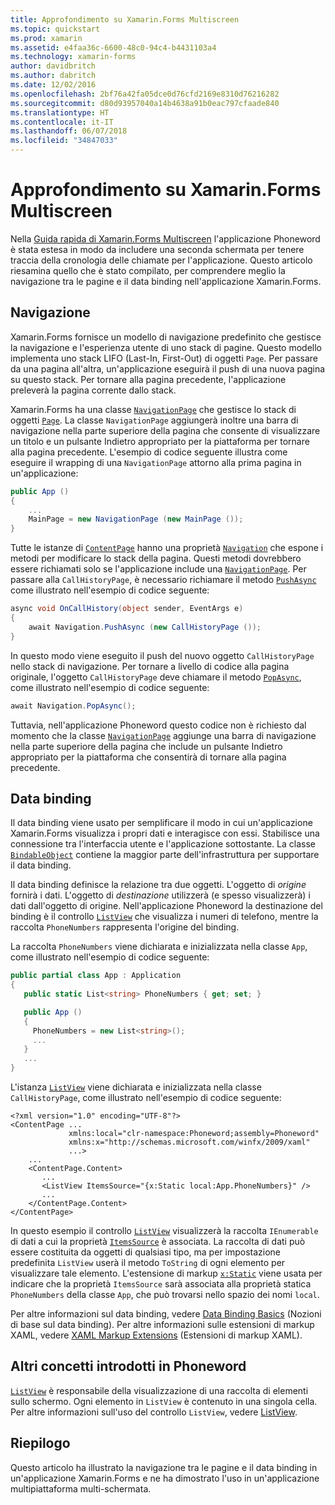 ```yaml
---
title: Approfondimento su Xamarin.Forms Multiscreen
ms.topic: quickstart
ms.prod: xamarin
ms.assetid: e4faa36c-6600-48c0-94c4-b4431103a4
ms.technology: xamarin-forms
author: davidbritch
ms.author: dabritch
ms.date: 12/02/2016
ms.openlocfilehash: 2bf76a42fa05dce0d76cfd2169e8310d76216282
ms.sourcegitcommit: d80d93957040a14b4638a91b0eac797cfaade840
ms.translationtype: HT
ms.contentlocale: it-IT
ms.lasthandoff: 06/07/2018
ms.locfileid: "34847033"
---
```

# <a name="xamarinforms-multiscreen-deep-dive"></a>Approfondimento su Xamarin.Forms Multiscreen

Nella [Guida rapida di Xamarin.Forms Multiscreen](~/xamarin-forms/get-started/hello-xamarin-forms-multiscreen/quickstart.md) l'applicazione Phoneword è stata estesa in modo da includere una seconda schermata per tenere traccia della cronologia delle chiamate per l'applicazione. Questo articolo riesamina quello che è stato compilato, per comprendere meglio la navigazione tra le pagine e il data binding nell'applicazione Xamarin.Forms.

## <a name="navigation"></a>Navigazione

Xamarin.Forms fornisce un modello di navigazione predefinito che gestisce la navigazione e l'esperienza utente di uno stack di pagine. Questo modello implementa uno stack LIFO (Last-In, First-Out) di oggetti `Page`. Per passare da una pagina all'altra, un'applicazione eseguirà il push di una nuova pagina su questo stack. Per tornare alla pagina precedente, l'applicazione preleverà la pagina corrente dallo stack.

Xamarin.Forms ha una classe [`NavigationPage`](https://developer.xamarin.com/api/type/Xamarin.Forms.NavigationPage/) che gestisce lo stack di oggetti [`Page`](https://developer.xamarin.com/api/type/Xamarin.Forms.Page/). La classe `NavigationPage` aggiungerà inoltre una barra di navigazione nella parte superiore della pagina che consente di visualizzare un titolo e un pulsante <span class="uiitem">Indietro</span> appropriato per la piattaforma per tornare alla pagina precedente. L'esempio di codice seguente illustra come eseguire il wrapping di una `NavigationPage` attorno alla prima pagina in un'applicazione:

```csharp
public App ()
{
    ...
    MainPage = new NavigationPage (new MainPage ());
}
```

Tutte le istanze di [`ContentPage`](https://developer.xamarin.com/api/type/Xamarin.Forms.ContentPage/) hanno una proprietà [`Navigation`](https://developer.xamarin.com/api/property/Xamarin.Forms.VisualElement.Navigation/) che espone i metodi per modificare lo stack della pagina. Questi metodi dovrebbero essere richiamati solo se l'applicazione include una [`NavigationPage`](https://developer.xamarin.com/api/type/Xamarin.Forms.NavigationPage/). Per passare alla `CallHistoryPage`, è necessario richiamare il metodo [`PushAsync`](https://developer.xamarin.com/api/member/Xamarin.Forms.NavigationPage.PushAsync/p/Xamarin.Forms.Page/) come illustrato nell'esempio di codice seguente:

```csharp
async void OnCallHistory(object sender, EventArgs e)
{
    await Navigation.PushAsync (new CallHistoryPage ());
}
```

In questo modo viene eseguito il push del nuovo oggetto `CallHistoryPage` nello stack di navigazione. Per tornare a livello di codice alla pagina originale, l'oggetto `CallHistoryPage` deve chiamare il metodo [`PopAsync`](https://developer.xamarin.com/api/member/Xamarin.Forms.NavigationPage.PopAsync()/), come illustrato nell'esempio di codice seguente:

```csharp
await Navigation.PopAsync();
```

Tuttavia, nell'applicazione Phoneword questo codice non è richiesto dal momento che la classe [`NavigationPage`](https://developer.xamarin.com/api/type/Xamarin.Forms.NavigationPage/) aggiunge una barra di navigazione nella parte superiore della pagina che include un pulsante <span class="uiitem">Indietro</span> appropriato per la piattaforma che consentirà di tornare alla pagina precedente.

## <a name="data-binding"></a>Data binding

Il data binding viene usato per semplificare il modo in cui un'applicazione Xamarin.Forms visualizza i propri dati e interagisce con essi. Stabilisce una connessione tra l'interfaccia utente e l'applicazione sottostante. La classe [`BindableObject`](https://developer.xamarin.com/api/type/Xamarin.Forms.BindableObject/) contiene la maggior parte dell'infrastruttura per supportare il data binding.

Il data binding definisce la relazione tra due oggetti. L'oggetto di *origine* fornirà i dati. L'oggetto di *destinazione* utilizzerà (e spesso visualizzerà) i dati dall'oggetto di origine. Nell'applicazione Phoneword la destinazione del binding è il controllo [`ListView`](https://developer.xamarin.com/api/type/Xamarin.Forms.ListView/) che visualizza i numeri di telefono, mentre la raccolta `PhoneNumbers` rappresenta l'origine del binding.

La raccolta `PhoneNumbers` viene dichiarata e inizializzata nella classe `App`, come illustrato nell'esempio di codice seguente:

```csharp
public partial class App : Application
{
   public static List<string> PhoneNumbers { get; set; }

   public App ()
   {
     PhoneNumbers = new List<string>();
     ...
   }
   ...
}
```

L'istanza [`ListView`](https://developer.xamarin.com/api/type/Xamarin.Forms.ListView/) viene dichiarata e inizializzata nella classe `CallHistoryPage`, come illustrato nell'esempio di codice seguente:

```xaml
<?xml version="1.0" encoding="UTF-8"?>
<ContentPage ...
             xmlns:local="clr-namespace:Phoneword;assembly=Phoneword"
             xmlns:x="http://schemas.microsoft.com/winfx/2009/xaml"
             ...>
    ...
    <ContentPage.Content>
       ...
       <ListView ItemsSource="{x:Static local:App.PhoneNumbers}" />
       ...
    </ContentPage.Content>
</ContentPage>
```

In questo esempio il controllo [`ListView`](https://developer.xamarin.com/api/type/Xamarin.Forms.ListView/) visualizzerà la raccolta `IEnumerable` di dati a cui la proprietà [`ItemsSource`](https://developer.xamarin.com/api/property/Xamarin.Forms.ItemsView.ItemsSource/) è associata. La raccolta di dati può essere costituita da oggetti di qualsiasi tipo, ma per impostazione predefinita `ListView` userà il metodo `ToString` di ogni elemento per visualizzare tale elemento. L'estensione di markup [`x:Static`](https://developer.xamarin.com/api/type/Xamarin.Forms.Xaml.StaticExtension/) viene usata per indicare che la proprietà `ItemsSource` sarà associata alla proprietà statica `PhoneNumbers` della classe `App`, che può trovarsi nello spazio dei nomi `local`.

Per altre informazioni sul data binding, vedere [Data Binding Basics](~/xamarin-forms/xaml/xaml-basics/data-binding-basics.md) (Nozioni di base sul data binding). Per altre informazioni sulle estensioni di markup XAML, vedere [XAML Markup Extensions](~/xamarin-forms/xaml/xaml-basics/xaml-markup-extensions.md) (Estensioni di markup XAML).

## <a name="additional-concepts-introduced-in-phoneword"></a>Altri concetti introdotti in Phoneword

[`ListView`](https://developer.xamarin.com/api/type/Xamarin.Forms.ListView/) è responsabile della visualizzazione di una raccolta di elementi sullo schermo. Ogni elemento in `ListView` è contenuto in una singola cella. Per altre informazioni sull'uso del controllo `ListView`, vedere [ListView](~/xamarin-forms/user-interface/listview/index.md).

## <a name="summary"></a>Riepilogo

Questo articolo ha illustrato la navigazione tra le pagine e il data binding in un'applicazione Xamarin.Forms e ne ha dimostrato l'uso in un'applicazione multipiattaforma multi-schermata.
